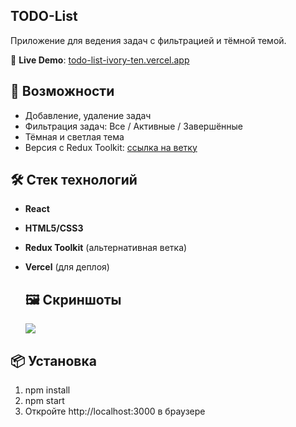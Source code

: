 ## TODO-List
Приложение для ведения задач с фильтрацией и тёмной темой.

🔗 **Live Demo**: [todo-list-ivory-ten.vercel.app](https://todo-list-ivory-ten.vercel.app/)



## 🚀 Возможности

- Добавление, удаление задач
- Фильтрация задач: Все / Активные / Завершённые
- Тёмная и светлая тема
- Версия с Redux Toolkit: [ссылка на ветку](https://github.com/Larrrisa/TODO-List/tree/redux)

## 🛠️ Стек технологий

- **React**
- **HTML5/CSS3**
- **Redux Toolkit** (альтернативная ветка)
- **Vercel** (для деплоя)

  ## 🖼️ Скриншоты
  ![](chrome-capture-2023-4-10.gif)

## 📦 Установка
1. npm install
2. npm start
3. Откройте http://localhost:3000 в браузере
